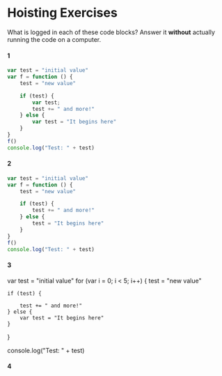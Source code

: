 # Hoisting Exercises

What is logged in each of these code blocks? Answer it **without** actually running the code on a computer.

#### 1

```js
var test = "initial value"
var f = function () {
    test = "new value"

    if (test) {
        var test;
        test += " and more!"
    } else {
        var test = "It begins here"
    }
}
f()
console.log("Test: " + test)
```


#### 2

```js
var test = "initial value"
var f = function () {
    test = "new value"

    if (test) {
        test += " and more!"
    } else {
        test = "It begins here"
    }
}
f()
console.log("Test: " + test)
```


#### 3

var test = "initial value"
for (var i = 0; i < 5; i++) {
    test = "new value"

    if (test) {
        
        test += " and more!"
    } else {
        var test = "It begins here"
    }
}

console.log("Test: " + test)


#### 4

